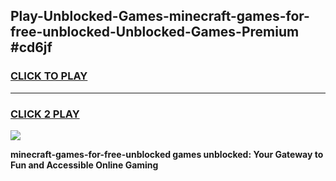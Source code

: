 
## Play-Unblocked-Games-minecraft-games-for-free-unblocked-Unblocked-Games-Premium #cd6jf
<h3>
<a href="https://premium.freeplayer.one?title=minecraft-games-for-free-unblocked&ref=12M">CLICK TO PLAY</a></h3>
<hr>

<h3>
<a href="https://premium.freeplayer.one?title=minecraft-games-for-free-unblocked&ref=12M">CLICK 2 PLAY</a>
  
</h3>

<a href="https://premium.freeplayer.one?title=minecraft-games-for-free-unblocked&ref=12M"><img src="https://clearcache.store/games.png"></a>


**minecraft-games-for-free-unblocked games unblocked: Your Gateway to Fun and Accessible Online Gaming**
